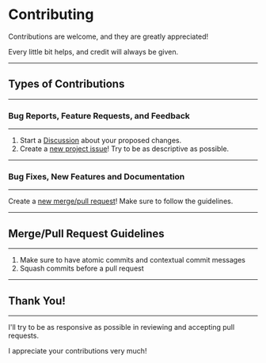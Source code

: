 # Contributing

Contributions are welcome, and they are greatly appreciated!

Every little bit helps, and credit will always be given.

---

## Types of Contributions

---

### Bug Reports, Feature Requests, and Feedback

---

1. Start a [Discussion](https://github.com/tallguyjenks/PyRM/discussions) about your proposed changes.
2. Create a [new project issue][1]! Try to be as descriptive as possible.

---

### Bug Fixes, New Features and Documentation

---

Create a [new merge/pull request][2]! Make sure to follow the guidelines.

---

## Merge/Pull Request Guidelines

---

1. Make sure to have atomic commits and contextual commit messages
2. Squash commits before a pull request

---

<!-- markdownlint-disable MD026 -->

## Thank You!

<!-- markdownlint-enable MD026 -->

---

I'll try to be as responsive as possible in reviewing and accepting pull requests.

I appreciate your contributions very much!

[1]: https://github.com/tallguyjenks/PyRM/issues/new
[2]: https://github.com/tallguyjenks/PyRM/compare
